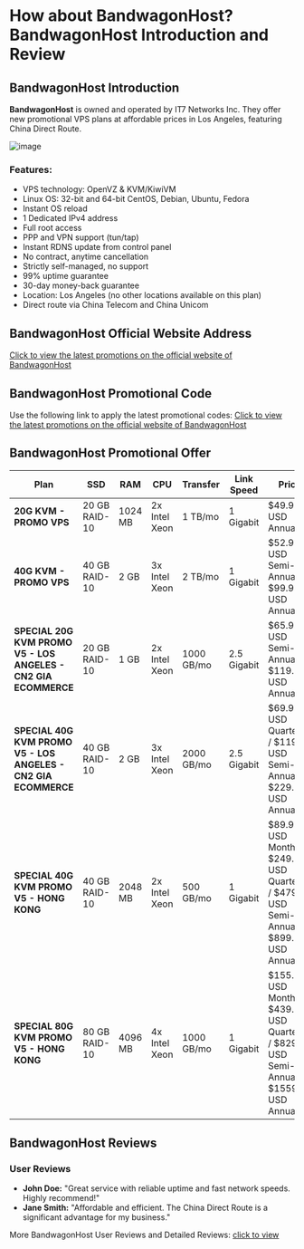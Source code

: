 # How about BandwagonHost? BandwagonHost Introduction and Review

## BandwagonHost Introduction

**BandwagonHost** is owned and operated by IT7 Networks Inc. They offer new promotional VPS plans at affordable prices in Los Angeles, featuring China Direct Route.

![image](https://github.com/kojcddum/BandwagonHost/assets/169893240/ee3f759e-badd-4ceb-bb52-fb68348272a8)

### Features:
- VPS technology: OpenVZ & KVM/KiwiVM
- Linux OS: 32-bit and 64-bit CentOS, Debian, Ubuntu, Fedora
- Instant OS reload
- 1 Dedicated IPv4 address
- Full root access
- PPP and VPN support (tun/tap)
- Instant RDNS update from control panel
- No contract, anytime cancellation
- Strictly self-managed, no support
- 99% uptime guarantee
- 30-day money-back guarantee
- Location: Los Angeles (no other locations available on this plan)
- Direct route via China Telecom and China Unicom



## BandwagonHost Official Website Address

[Click to view the latest promotions on the official website of BandwagonHost](https://bandwagonhost.com/aff.php?aff=74585)

## BandwagonHost Promotional Code

Use the following link to apply the latest promotional codes: [Click to view the latest promotions on the official website of BandwagonHost](https://bandwagonhost.com/aff.php?aff=74585)

## BandwagonHost Promotional Offer

| Plan                              | SSD        | RAM         | CPU           | Transfer         | Link Speed    | Price                 | Purchase Link                                                                 |
|-----------------------------------|------------|-------------|---------------|------------------|---------------|-----------------------|--------------------------------------------------------------------------------|
| **20G KVM - PROMO VPS**           | 20 GB RAID-10 | 1024 MB     | 2x Intel Xeon | 1 TB/mo          | 1 Gigabit     | $49.99 USD Annually   | [Order Link](https://bandwagonhost.com/aff.php?aff=74585&pid=44)                |
| **40G KVM - PROMO VPS**           | 40 GB RAID-10 | 2 GB        | 3x Intel Xeon | 2 TB/mo          | 1 Gigabit     | $52.99 USD Semi-Annually / $99.99 USD Annually | [Order Link](https://bandwagonhost.com/aff.php?aff=74585&pid=45)                |
| **SPECIAL 20G KVM PROMO V5 - LOS ANGELES - CN2 GIA ECOMMERCE** | 20 GB RAID-10 | 1 GB | 2x Intel Xeon | 1000 GB/mo | 2.5 Gigabit | $65.99 USD Semi-Annually / $119.99 USD Annually | [Order Link](https://bandwagonhost.com/aff.php?aff=74585&pid=87) |
| **SPECIAL 40G KVM PROMO V5 - LOS ANGELES - CN2 GIA ECOMMERCE** | 40 GB RAID-10 | 2 GB | 3x Intel Xeon | 2000 GB/mo | 2.5 Gigabit | $69.99 USD Quarterly / $119.99 USD Semi-Annually / $229.99 USD Annually | [Order Link](https://bandwagonhost.com/aff.php?aff=74585&pid=88) |
| **SPECIAL 40G KVM PROMO V5 - HONG KONG** | 40 GB RAID-10 | 2048 MB | 2x Intel Xeon | 500 GB/mo | 1 Gigabit | $89.99 USD Monthly / $249.99 USD Quarterly / $479.99 USD Semi-Annually / $899.99 USD Annually | [Order Now](https://bandwagonhost.com/aff.php?aff=74585&pid=95) |
| **SPECIAL 80G KVM PROMO V5 - HONG KONG** | 80 GB RAID-10 | 4096 MB | 4x Intel Xeon | 1000 GB/mo | 1 Gigabit | $155.99 USD Monthly / $439.99 USD Quarterly / $829.99 USD Semi-Annually / $1559.99 USD Annually | [Order Now](https://bandwagonhost.com/aff.php?aff=74585&pid=96) |

## BandwagonHost Reviews

### User Reviews
- **John Doe:** "Great service with reliable uptime and fast network speeds. Highly recommend!"
- **Jane Smith:** "Affordable and efficient. The China Direct Route is a significant advantage for my business."

More BandwagonHost User Reviews and Detailed Reviews: [click to view](https://bandwagonhost.com/aff.php?aff=74585)

